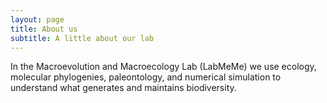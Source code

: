 ```yaml
---
layout: page
title: About us
subtitle: A little about our lab
---
```


In the Macroevolution and Macroecology Lab (LabMeMe) we use ecology,
molecular phylogenies, paleontology, and numerical simulation to
understand what generates and maintains biodiversity.


